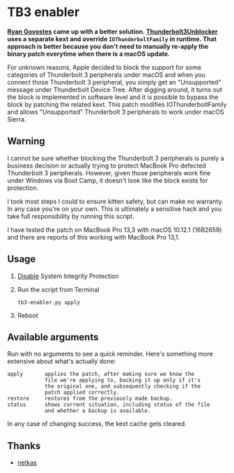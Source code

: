 # TB3 enabler #

**[Ryan Govostes](https://github.com/rgov) came up with a better solution. [Thunderbolt3Unblocker](https://github.com/rgov/Thunderbolt3Unblocker) uses a separate kext and override `IOThunderboltFamily` in runtime. That approach is better because you don't need to manually re-apply the binary patch everytime when there is a macOS update.**

For unknown reasons, Apple decided to block the support for some categories of Thunderbolt 3 peripherals under macOS and when you connect those Thunderbolt 3 peripheral, you simply get an "Unsupported" message under Thunderbolt Device Tree. After digging around, it turns out the block is implemented in software level and it is possible to bypass the block by patching the related kext. This patch modifies IOThunderboltFamily and allows "Unsupported" Thunderbolt 3 peripherals to work under macOS Sierra.

## Warning ##

I cannot be sure whether blocking the Thunderbolt 3 peripherals is purely a business decision or actually trying to protect MacBook Pro defected Thunderbolt 3 peripherals. However, given those peripherals work fine under Windows via Boot Camp, it doesn't look like the block exists for protection.

I took most steps I could to ensure kitten safety, but can make no warranty. In any case you're on your own. This is ultimately a sensitive hack and you take full responsibility by running this script.

I have tested the patch on MacBook Pro 13,3 with macOS 10.12.1 (16B2659) and there are reports of this working with MacBook Pro 13,1.

## Usage ##

1. [Disable](https://developer.apple.com/library/content/documentation/Security/Conceptual/System_Integrity_Protection_Guide/ConfiguringSystemIntegrityProtection/ConfiguringSystemIntegrityProtection.html) System Integrity Protection
2. Run the script from Terminal

    ```
    tb3-enabler.py apply
    ```
    
3. Reboot

## Available arguments ##

Run with no arguments to see a quick reminder. Here's something more extensive about what's actually done:

    apply       applies the patch, after making sure we know the
                file we're applying to, backing it up only if it's
                the original one, and subsequently checking if the
                patch applied correctly.
    restore     restores from the previously made backup.
    status      shows current situation, including status of the file
                and whether a backup is available.

In any case of changing success, the kext cache gets cleared.

## Thanks ##
 
- [netkas](http://forum.netkas.org/index.php/topic,11654.msg34142.html#msg34142)
